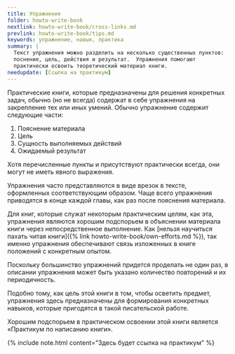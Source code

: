 ```yaml
---
title: Упражнения
folder: howto-write-book
nextlink: howto-write-book/cross-links.md
prevlink: howto-write-book/tips.md
keywords: упражнение, навык, практика
summary: |
  Текст упражнения можно разделить на несколько существенных пунктов:
  поснение, цель, действия и результат.  Упражнения помогают
  практически освоить теоретический материал книги.
needupdate: [Ссылка на практикум]
---
```


Практические книги, которые предназначены для решения конкретных
задач, обычно (но не всегда) содержат в себе упражнения на закрепление
тех или иных умений.  Обычно упражнение содержит следующие части:
1. Пояснение материала
2. Цель
3. Сущность выполняемых действий
4. Ожидаемый результат

Хотя перечисленные пункты и присутствуют практически всегда, они могут
не иметь явного выражения.

Упражнения часто представляются в виде врезок в тексте, оформленных
соответствующим образом.  Чаще всего упражнения приводятся в конце
каждой главы, как раз после пояснения материала.

Для книг, которые служат некоторым практическим целям, как эта,
упражнения являются хорошим подспорьем в объяснении материала книги
через непосредственное выполнение.  Как [нельзя научиться пахать читая
книги]({% link howto-write-book/own-efforts.md %}), так именно
упражнения обеспечивают связь изложенных в книге положений с
конкретным опытом.

Поскольку большинство упражнений придется проделать не один раз, в
описании упражнения может быть указано количество повторений и их
периодичность.

Подобно тому, как цель этой книги в том, чтобы осветить предмет,
упражнения здесь предназначены для формирования конкретных навыков,
которые пригодятся в такой писательской работе.

Хорошим подспорьем в практическом освоении этой книги является
«Практикум по написанию книги».

{% include note.html content="Здесь будет ссылка на практикум" %}

